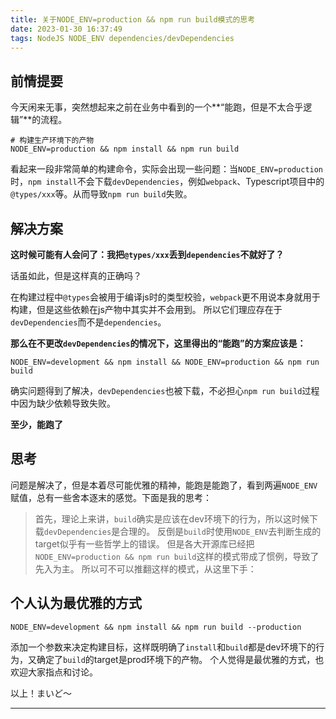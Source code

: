 ```yaml
---
title: 关于NODE_ENV=production && npm run build模式的思考
date: 2023-01-30 16:37:49
tags: NodeJS NODE_ENV dependencies/devDependencies
---
```

## 前情提要
今天闲来无事，突然想起来之前在业务中看到的一个**“能跑，但是不太合乎逻辑”**的流程。
```shell
# 构建生产环境下的产物
NODE_ENV=production && npm install && npm run build
```
看起来一段非常简单的构建命令，实际会出现一些问题：当```NODE_ENV=production```时，```npm install```不会下载```devDependencies```，例如```webpack```、Typescript项目中的```@types/xxx```等。从而导致```npm run build```失败。

## 解决方案
**这时候可能有人会问了：我把```@types/xxx```丢到```dependencies```不就好了？**

话虽如此，但是这样真的正确吗？

在构建过程中```@types```会被用于编译js时的类型校验，```webpack```更不用说本身就用于构建，但是这些依赖在js产物中其实并不会用到。 所以它们理应存在于```devDependencies```而不是```dependencies```。

**那么在不更改```devDependencies```的情况下，这里得出的“能跑”的方案应该是：**
```shell
NODE_ENV=development && npm install && NODE_ENV=production && npm run build
```
确实问题得到了解决，```devDependencies```也被下载，不必担心```npm run build```过程中因为缺少依赖导致失败。

**至少，能跑了**

## 思考
问题是解决了，但是本着尽可能优雅的精神，能跑是能跑了，看到两遍```NODE_ENV```赋值，总有一些舍本逐末的感觉。下面是我的思考：
> 首先，理论上来讲，```build```确实是应该在dev环境下的行为，所以这时候下载```devDependencies```是合理的。
> 反倒是```build```时使用```NODE_ENV```去判断生成的target似乎有一些哲学上的错误。
> 但是各大开源库已经把```NODE_ENV=production && npm run build```这样的模式带成了惯例，导致了先入为主。
> 所以可不可以推翻这样的模式，从这里下手：

## 个人认为最优雅的方式
```shell
NODE_ENV=development && npm install && npm run build --production
```
添加一个参数来决定构建目标，这样既明确了```install```和```build```都是dev环境下的行为，又确定了```build```的target是prod环境下的产物。 
个人觉得是最优雅的方式，也欢迎大家指点和讨论。
<br>

以上！まいど～

---
